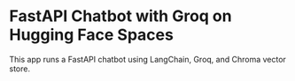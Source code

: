 # FastAPI Chatbot with Groq on Hugging Face Spaces

This app runs a FastAPI chatbot using LangChain, Groq, and Chroma vector store.
